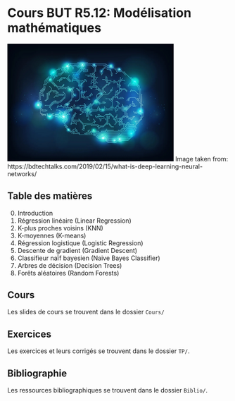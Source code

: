 # Cours BUT R5.12: Modélisation mathématiques

<img src="image.jpg" width="75%"/>
Image taken from: https://bdtechtalks.com/2019/02/15/what-is-deep-learning-neural-networks/

## Table des matières

0. Introduction
1. Régression linéaire (Linear Regression)
2. K-plus proches voisins (KNN)
3. K-moyennes (K-means)
4. Régression logistique (Logistic Regression)
5. Descente de gradient (Gradient Descent)
6. Classifieur naïf bayesien (Naive Bayes Classifier)
7. Arbres de décision (Decision Trees)
8. Forêts aléatoires (Random Forests)

## Cours

Les slides de cours se trouvent dans le dossier `Cours/`

## Exercices

Les exercices et leurs corrigés se trouvent dans le dossier `TP/`.

## Bibliographie

Les ressources bibliographiques se trouvent dans le dossier `Biblio/`.
